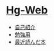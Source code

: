# [Hg-Web](https://malibu-cola.github.io/Hg-Web/)


- [自己紹介](./SelfIntroduction/SelfIntroduction.md)
- [勉強用](./Study/Study.md)
- [最近読んだ本](./Book/Book.md)
  
<script type="text/javascript"
  src="http://cdn.mathjax.org/mathjax/latest/MathJax.js?config=TeX-AMS-MML_HTMLorMML">
</script>
<script type="text/x-mathjax-config">
  MathJax.Hub.Config({
    TeX: { equationNumbers: { autoNumber: "AMS" }},
    tex2jax: {
      inlineMath: [ ['$','$'], ["\\(","\\)"] ],
      processEscapes: true
    },
    "HTML-CSS": { matchFontHeight: false },
    displayAlign: "left",
    displayIndent: "2em"
  });
</script>